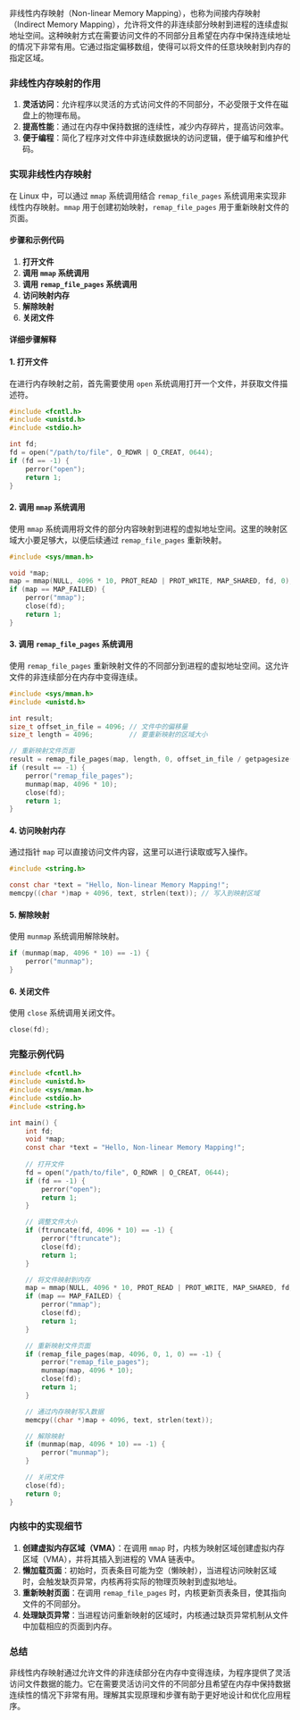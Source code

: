 非线性内存映射（Non-linear Memory Mapping），也称为间接内存映射（Indirect Memory Mapping），允许将文件的非连续部分映射到进程的连续虚拟地址空间。这种映射方式在需要访问文件的不同部分且希望在内存中保持连续地址的情况下非常有用。它通过指定偏移数组，使得可以将文件的任意块映射到内存的指定区域。

### 非线性内存映射的作用

1. **灵活访问**：允许程序以灵活的方式访问文件的不同部分，不必受限于文件在磁盘上的物理布局。
2. **提高性能**：通过在内存中保持数据的连续性，减少内存碎片，提高访问效率。
3. **便于编程**：简化了程序对文件中非连续数据块的访问逻辑，便于编写和维护代码。

### 实现非线性内存映射

在 Linux 中，可以通过 `mmap` 系统调用结合 `remap_file_pages` 系统调用来实现非线性内存映射。`mmap` 用于创建初始映射，`remap_file_pages` 用于重新映射文件的页面。

#### 步骤和示例代码

1. **打开文件**
2. **调用 `mmap` 系统调用**
3. **调用 `remap_file_pages` 系统调用**
4. **访问映射内存**
5. **解除映射**
6. **关闭文件**

#### 详细步骤解释

#### 1. 打开文件

在进行内存映射之前，首先需要使用 `open` 系统调用打开一个文件，并获取文件描述符。

```c
#include <fcntl.h>
#include <unistd.h>
#include <stdio.h>

int fd;
fd = open("/path/to/file", O_RDWR | O_CREAT, 0644);
if (fd == -1) {
    perror("open");
    return 1;
}
```

#### 2. 调用 `mmap` 系统调用

使用 `mmap` 系统调用将文件的部分内容映射到进程的虚拟地址空间。这里的映射区域大小要足够大，以便后续通过 `remap_file_pages` 重新映射。

```c
#include <sys/mman.h>

void *map;
map = mmap(NULL, 4096 * 10, PROT_READ | PROT_WRITE, MAP_SHARED, fd, 0);
if (map == MAP_FAILED) {
    perror("mmap");
    close(fd);
    return 1;
}
```

#### 3. 调用 `remap_file_pages` 系统调用

使用 `remap_file_pages` 重新映射文件的不同部分到进程的虚拟地址空间。这允许文件的非连续部分在内存中变得连续。

```c
#include <sys/mman.h>
#include <unistd.h>

int result;
size_t offset_in_file = 4096; // 文件中的偏移量
size_t length = 4096;         // 要重新映射的区域大小

// 重新映射文件页面
result = remap_file_pages(map, length, 0, offset_in_file / getpagesize(), 0);
if (result == -1) {
    perror("remap_file_pages");
    munmap(map, 4096 * 10);
    close(fd);
    return 1;
}
```

#### 4. 访问映射内存

通过指针 `map` 可以直接访问文件内容，这里可以进行读取或写入操作。

```c
#include <string.h>

const char *text = "Hello, Non-linear Memory Mapping!";
memcpy((char *)map + 4096, text, strlen(text)); // 写入到映射区域
```

#### 5. 解除映射

使用 `munmap` 系统调用解除映射。

```c
if (munmap(map, 4096 * 10) == -1) {
    perror("munmap");
}
```

#### 6. 关闭文件

使用 `close` 系统调用关闭文件。

```c
close(fd);
```

### 完整示例代码

```c
#include <fcntl.h>
#include <unistd.h>
#include <sys/mman.h>
#include <stdio.h>
#include <string.h>

int main() {
    int fd;
    void *map;
    const char *text = "Hello, Non-linear Memory Mapping!";
    
    // 打开文件
    fd = open("/path/to/file", O_RDWR | O_CREAT, 0644);
    if (fd == -1) {
        perror("open");
        return 1;
    }

    // 调整文件大小
    if (ftruncate(fd, 4096 * 10) == -1) {
        perror("ftruncate");
        close(fd);
        return 1;
    }

    // 将文件映射到内存
    map = mmap(NULL, 4096 * 10, PROT_READ | PROT_WRITE, MAP_SHARED, fd, 0);
    if (map == MAP_FAILED) {
        perror("mmap");
        close(fd);
        return 1;
    }

    // 重新映射文件页面
    if (remap_file_pages(map, 4096, 0, 1, 0) == -1) {
        perror("remap_file_pages");
        munmap(map, 4096 * 10);
        close(fd);
        return 1;
    }

    // 通过内存映射写入数据
    memcpy((char *)map + 4096, text, strlen(text));

    // 解除映射
    if (munmap(map, 4096 * 10) == -1) {
        perror("munmap");
    }

    // 关闭文件
    close(fd);
    return 0;
}
```

### 内核中的实现细节

1. **创建虚拟内存区域（VMA）**：在调用 `mmap` 时，内核为映射区域创建虚拟内存区域（VMA），并将其插入到进程的 VMA 链表中。
2. **懒加载页面**：初始时，页表条目可能为空（懒映射），当进程访问映射区域时，会触发缺页异常，内核再将实际的物理页映射到虚拟地址。
3. **重新映射页面**：在调用 `remap_file_pages` 时，内核更新页表条目，使其指向文件的不同部分。
4. **处理缺页异常**：当进程访问重新映射的区域时，内核通过缺页异常机制从文件中加载相应的页面到内存。

### 总结

非线性内存映射通过允许文件的非连续部分在内存中变得连续，为程序提供了灵活访问文件数据的能力。它在需要灵活访问文件的不同部分且希望在内存中保持数据连续性的情况下非常有用。理解其实现原理和步骤有助于更好地设计和优化应用程序。